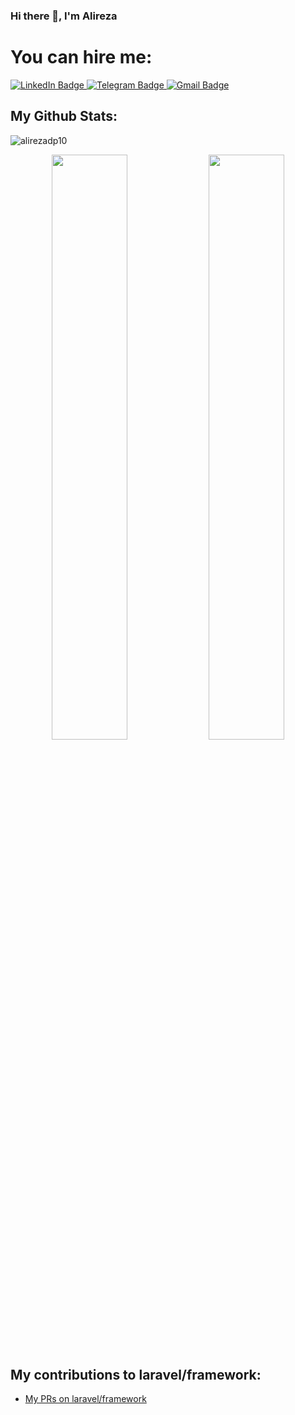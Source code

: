 ### Hi there 👋, I'm Alireza

# You can hire me:

<div>
  <a href="https://www.linkedin.com/in/alireza-goudarzi-63aa121b2/">
    <img src="https://img.shields.io/badge/LinkedIn-Connect-blue?style=for-the-badge&logo=linkedin" alt="LinkedIn Badge"/>
  </a>
  <a href="https://t.me/alirezadp10">
    <img src="https://img.shields.io/badge/Telegram-Chat-blue?style=for-the-badge&logo=telegram" alt="Telegram Badge"/>
  </a>
  <a href="mailto:alirezadp10@gmail.com">
    <img src="https://img.shields.io/badge/Gmail-Contact-c14438?style=for-the-badge&logo=gmail&logoColor=white" alt="Gmail Badge"/>
  </a>
</div>

## My Github Stats:

![alirezadp10](https://komarev.com/ghpvc/?username=alirezadp10)

<p align="center">
    <img width="49%" src="https://github-readme-stats.vercel.app/api?username=alirezadp10" />
    <img width="49%" src="https://streak-stats.demolab.com/?user=alirezadp10" />
</p>

## My contributions to laravel/framework:

- <a href="https://github.com/laravel/framework/pulls?q=is%3Apr+author%3Aalirezadp10+"> My PRs on laravel/framework</a>
